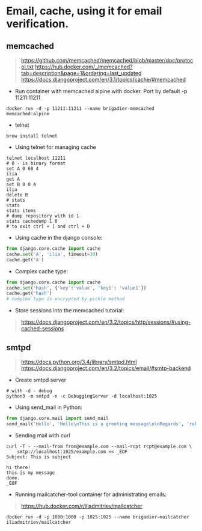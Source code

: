 # Email, cache, using it for email verification.

## memcached
> https://github.com/memcached/memcached/blob/master/doc/protocol.txt
> https://hub.docker.com/_/memcached?tab=description&page=1&ordering=last_updated
> https://docs.djangoproject.com/en/3.1/topics/cache/#memcached

* Run container with memcached alpine with docker. Port by default -p 11211:11211
```shell
docker run -d -p 11211:11211 --name brigadier-memcached memcached:alpine
```
* telnet
```shell
brew install telnet
```
* Using telnet for managing cache
```shell
telnet localhost 11211
# 0 - is binary format
set A 0 60 4
ilia
get A
set B 0 0 4
ilia
delete B
# stats
stats
stats items
# dump repository with id 1
stats cachedump 1 0
# to exit ctrl + ] and ctrl + D
```
* Using cache in the django console:
```python
from django.core.cache import cache
cache.set('A', 'ilia', timeout=30)
cache.get('A')
```
* Complex cache type:
```python
from django.core.cache import cache
cache.set('hash', {'key':'value', 'key1': 'value1'})
cache.get('hash')
# complex type is encrypted by pickle method
```
* Store sessions into the memcached tutorial:
> https://docs.djangoproject.com/en/3.2/topics/http/sessions/#using-cached-sessions

## smtpd
> https://docs.python.org/3.4/library/smtpd.html
> https://docs.djangoproject.com/en/3.2/topics/email/#smtp-backend

* Create smtpd server
```shell
# with -d - debug
python3 -m smtpd -n -c DebuggingServer -d localhost:1025
```
* Using send_mail in Python:
```python
from django.core.mail import send_mail
send_mail('Hello', 'Hello\nThis is a greeting message\n\nRegards', 'robot@example.com', ['mike@example.com'])
```
* Sending mail with curl
```shell
curl -T - --mail-from from@example.com --mail-rcpt rcpt@example.com \
    smtp://localhost:1025/example.com << _EOF
Subject: This is subject

hi there!
this is my message
done.
_EOF
```
* Running mailcatcher-tool container for administrating emails:
> https://hub.docker.com/r/iliadmitriev/mailcatcher
```shell
docker run -d -p 1080:1080 -p 1025:1025 --name brigadier-mailcatcher iliadmitriev/mailcatcher
```
